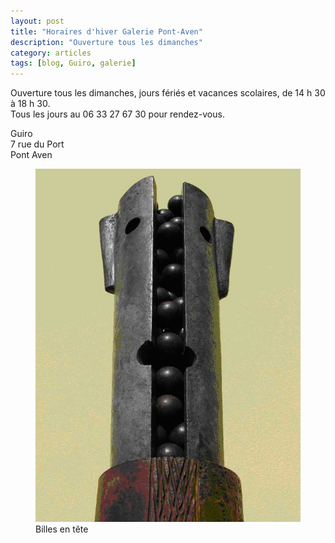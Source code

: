 ```yaml
---
layout: post
title: "Horaires d'hiver Galerie Pont-Aven"
description: "Ouverture tous les dimanches"
category: articles
tags: [blog, Guiro, galerie]
---
```

Ouverture tous les dimanches, jours fériés et vacances scolaires, de 14 h 30 à 18 h 30.  
Tous les jours au 06 33 27 67 30 pour rendez-vous.  
  
Guiro  
7 rue du Port  
Pont Aven  

<figure>
	<img src="/images/billes_en_tete0.jpg">
	<figcaption>Billes en tête</figcaption>
</figure>
